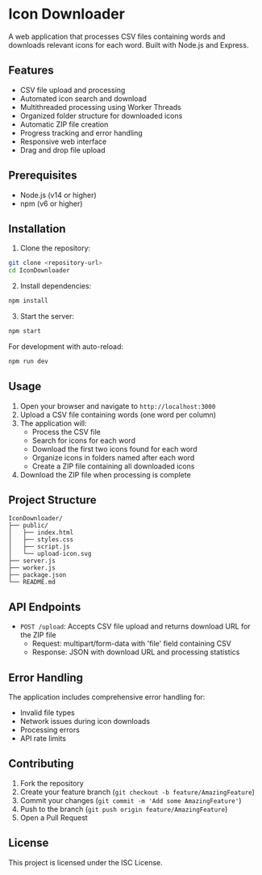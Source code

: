 # Icon Downloader

A web application that processes CSV files containing words and downloads relevant icons for each word. Built with Node.js and Express.

## Features

- CSV file upload and processing
- Automated icon search and download
- Multithreaded processing using Worker Threads
- Organized folder structure for downloaded icons
- Automatic ZIP file creation
- Progress tracking and error handling
- Responsive web interface
- Drag and drop file upload

## Prerequisites

- Node.js (v14 or higher)
- npm (v6 or higher)

## Installation

1. Clone the repository:
```bash
git clone <repository-url>
cd IconDownloader
```

2. Install dependencies:
```bash
npm install
```

3. Start the server:
```bash
npm start
```

For development with auto-reload:
```bash
npm run dev
```

## Usage

1. Open your browser and navigate to `http://localhost:3000`
2. Upload a CSV file containing words (one word per column)
3. The application will:
   - Process the CSV file
   - Search for icons for each word
   - Download the first two icons found for each word
   - Organize icons in folders named after each word
   - Create a ZIP file containing all downloaded icons
4. Download the ZIP file when processing is complete

## Project Structure

```
IconDownloader/
├── public/
│   ├── index.html
│   ├── styles.css
│   ├── script.js
│   └── upload-icon.svg
├── server.js
├── worker.js
├── package.json
└── README.md
```

## API Endpoints

- `POST /upload`: Accepts CSV file upload and returns download URL for the ZIP file
  - Request: multipart/form-data with 'file' field containing CSV
  - Response: JSON with download URL and processing statistics

## Error Handling

The application includes comprehensive error handling for:
- Invalid file types
- Network issues during icon downloads
- Processing errors
- API rate limits

## Contributing

1. Fork the repository
2. Create your feature branch (`git checkout -b feature/AmazingFeature`)
3. Commit your changes (`git commit -m 'Add some AmazingFeature'`)
4. Push to the branch (`git push origin feature/AmazingFeature`)
5. Open a Pull Request

## License

This project is licensed under the ISC License.
